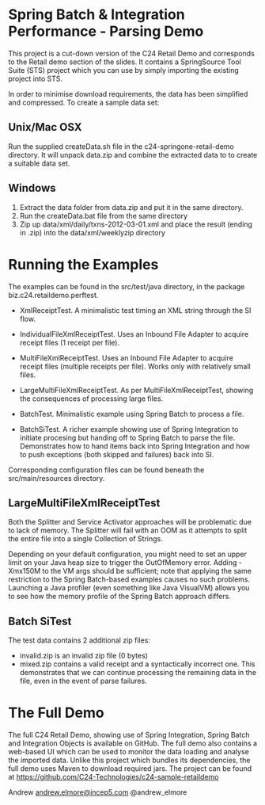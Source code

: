 Spring Batch & Integration Performance - Parsing Demo
=====================================================

This project is a cut-down version of the C24 Retail Demo and corresponds to the Retail demo section of the slides. 
It contains a SpringSource Tool Suite (STS) project which you can use by simply importing the existing project into STS.

In order to minimise download requirements, the data has been simplified and compressed. To create a sample data set:

Unix/Mac OSX
------------

Run the supplied createData.sh file in the c24-springone-retail-demo directory. It will unpack data.zip and combine the extracted data to
to create a suitable data set.

Windows
-------

1. Extract the data folder from data.zip and put it in the same directory.
2. Run the createData.bat file from the same directory
3. Zip up data/xml/daily/txns-2012-03-01.xml and place the result (ending in .zip) into the data/xml/weeklyzip directory


Running the Examples
====================

The examples can be found in the src/test/java directory, in the package biz.c24.retaildemo.perftest.

* XmlReceiptTest. A minimalistic test timing an XML string through the SI flow.

* IndividualFileXmlReceiptTest. Uses an Inbound File Adapter to acquire receipt files (1 receipt per file).

* MultiFileXmlReceiptTest. Uses an Inbound File Adapter to acquire receipt files (multiple receipts per file). Works only with relatively small files.

* LargeMultiFileXmlReceiptTest. As per MultiFileXmlReceiptTest, showing the consequences of processing large files.

* BatchTest. Minimalistic example using Spring Batch to process a file.

* BatchSiTest. A richer example showing use of Spring Integration to initiate procesing but handing off to Spring Batch to parse the file. Demonstrates how to hand items back into Spring Integration and how to push exceptions (both skipped and failures) back into SI.


Corresponding configuration files can be found beneath the src/main/resources directory.


LargeMultiFileXmlReceiptTest
----------------------------

Both the Splitter and Service Activator approaches will be problematic due to lack of memory.
The Splitter will fail with an OOM as it attempts to split the entire file into a single Collection of Strings.

Depending on your default configuration, you might need to set an upper limit on your Java heap size to trigger the OutOfMemory error.
Adding -Xmx150M to the VM args should be sufficient; note that applying the same restriction to the Spring Batch-based examples causes 
no such problems. Launching a Java profiler (even something like Java VisualVM) allows you to see how the memory profile of the Spring Batch 
approach differs.


Batch SiTest
------------

The test data contains 2 additional zip files:

* invalid.zip is an invalid zip file (0 bytes)
* mixed.zip contains a valid receipt and a syntactically incorrect one. This demonstrates that we can continue processing the remaining data
  in the file, even in the event of parse failures.


The Full Demo
=============

The full C24 Retail Demo, showing use of Spring Integration, Spring Batch and Integration Objects is available on GitHub.
The full demo also contains a web-based UI which can be used to monitor the data loading and analyse the imported data.
Unlike this project which bundles its dependencies, the full demo uses Maven to download required jars.
The project can be found at https://github.com/C24-Technologies/c24-sample-retaildemo

Andrew
andrew.elmore@incep5.com
@andrew_elmore

